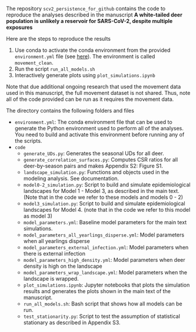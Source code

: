 The repository `scv2_persistence_for_github` contains the code to reproduce the analyses described in the manuscript **A white-tailed deer population is unlikely a reservoir for SARS-CoV-2, despite multiple exposures**

Here are the steps to reproduce the results

1. Use conda to activate the conda environment from the provided `environment.yml` file (see [here](https://docs.conda.io/projects/conda/en/latest/user-guide/tasks/manage-environments.html)).  The environment is called `movement_clean`.
2. Run the script `run_all_models.sh`
3. Interactively generate plots using `plot_simulations.ipynb`

Note that due additional ongoing research that used the movement data used in this manuscript, the full movement dataset is not shared. Thus, note all of the code provided can be run as it requires the movement data.

The directory contains the following folders and files

- `environment.yml`:  The conda environment file that can be used to generate the Python environment used to perform all of the analyses.  You need to build and activate this environment before running any of the scripts.
- `code`
	- `generate_UDs.py`: Generates the seasonal UDs for all deer.
	- `generate_correlation_surfaces.py`: Computes CSR ratios for all deer-by-season pairs and makes Appendix S2: Figure S1.
	- `landscape_simulation.py`:  Functions and objects used in the modeling analysis.  See documentation.
	- `model0-2_simulation.py`:  Script to build and simulate epidemiological landscapes for Model 1 - Model 3, as described in the main text. (Note that in the code we refer to these models and models 0 - 2)
	- `model3_simulation.py`: Script to build and simulate epidemiological landscapes for Model 4. (note that in the code we refer to this model as model 3)
	- `model_parameters.yml`:  Baseline model parameters for the main text simulations.
	- `model_parameters_all_yearlings_disperse.yml`:  Model parameters when all yearlings disperse
	- `model_parameters_external_infection.yml`: Model parameters when there is external infection 
	- `model_parameters_high_density.yml`: Model parameters when deer density is high on the landscape
	- `model_parameters_wrap_landscape.yml`: Model parameters when the landscape is wrapped.
	- `plot_simulations.ipynb`: Jupyter notebooks that plots the simulation results and generates the plots shown in the main text of the manuscript.
	- `run_all_models.sh`:  Bash script that shows how all models can be run.
	- `test_stationarity.py`:  Script to test the assumption of statistical stationary as described in Appendix S3.


